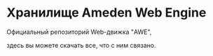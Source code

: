 Хранилище Ameden Web Engine
===

Официальный репозиторий Web-движка "AWE",

здесь вы можете скачать все, что с ним связано.
